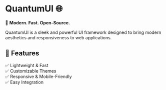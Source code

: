 # QuantumUI 🌐

🚀 **Modern. Fast. Open-Source.** 

QuantumUI is a sleek and powerful UI framework designed to bring modern aesthetics and responsiveness to web applications.

## 🌟 Features
✅ Lightweight & Fast  
✅ Customizable Themes  
✅ Responsive & Mobile-Friendly  
✅ Easy Integration  
